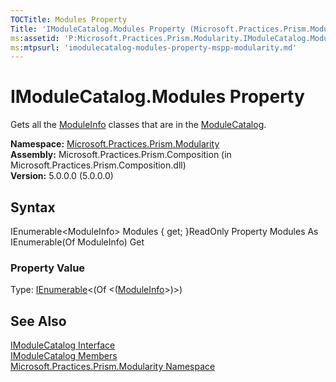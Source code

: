```yaml
---
TOCTitle: Modules Property
Title: 'IModuleCatalog.Modules Property (Microsoft.Practices.Prism.Modularity)'
ms:assetid: 'P:Microsoft.Practices.Prism.Modularity.IModuleCatalog.Modules'
ms:mtpsurl: 'imodulecatalog-modules-property-mspp-modularity.md'
---
```


# IModuleCatalog.Modules Property

Gets all the [ModuleInfo](https://msdn.microsoft.com/library/microsoft.practices.prism.modularity.moduleinfo) classes that are in the [ModuleCatalog](https://msdn.microsoft.com/library/microsoft.practices.prism.modularity.modulecatalog).

**Namespace:** [Microsoft.Practices.Prism.Modularity](https://msdn.microsoft.com/library/microsoft.practices.prism.modularity)
**Assembly:** Microsoft.Practices.Prism.Composition (in Microsoft.Practices.Prism.Composition.dll)<br/>
**Version:** 5.0.0.0 (5.0.0.0)

## Syntax
IEnumerable&lt;ModuleInfo&gt; Modules { get; }ReadOnly Property Modules As IEnumerable(Of ModuleInfo) Get
### Property Value

Type: [IEnumerable](http://msdn.microsoft.com/en-us/library/9eekhta0)&lt;(Of &lt;([ModuleInfo](https://msdn.microsoft.com/library/microsoft.practices.prism.modularity.moduleinfo)&gt;)&gt;)

## See Also
[IModuleCatalog Interface](https://msdn.microsoft.com/library/microsoft.practices.prism.modularity.imodulecatalog)<br/>
[IModuleCatalog Members](https://msdn.microsoft.com/allmembers.t:microsoft.practices.prism.modularity.imodulecatalog)<br/>
[Microsoft.Practices.Prism.Modularity Namespace](https://msdn.microsoft.com/library/microsoft.practices.prism.modularity)<br/>